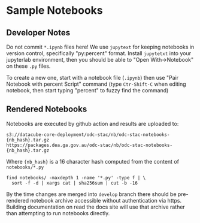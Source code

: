 # Sample Notebooks


## Developer Notes

Do not commit `*.ipynb` files here! We use `jupytext` for keeping notebooks in
version control, specifically "py:percent" format. Install `jupytetxt` into your
jupyterlab environment, then you should be able to "Open With->Notebook" on
these `.py` files.

To create a new one, start with a notebook file (`.ipynb`) then use "Pair
Notebook with percent Script" command (type `Ctr-Shift-C` when editing notebook,
then start typing "percent" to fuzzy find the command)


## Rendered Notebooks

Notebooks are executed by github action and results are uploaded to:

```
s3://datacube-core-deployment/odc-stac/nb/odc-stac-notebooks-{nb_hash}.tar.gz
https://packages.dea.ga.gov.au/odc-stac/nb/odc-stac-notebooks-{nb_hash}.tar.gz
```

Where `{nb_hash}` is a 16 character hash computed from the content of `notebooks/*.py`

```
find notebooks/ -maxdepth 1 -name '*.py' -type f | \ 
  sort -f -d | xargs cat | sha256sum | cut -b -16
```

By the time changes are merged into `develop` branch there should be
pre-rendered notebook archive accessible without authentication via https.
Building documentation on read the docs site will use that archive rather than
attempting to run notebooks directly.
